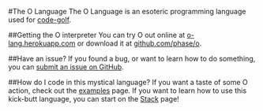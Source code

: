 #The O Language
The O Language is an esoteric programming language used for [code-golf](http://codegolf.stackexchange.com).

##Getting the O interpreter
You can try O out online at [o-lang.herokuapp.com](http://o-lang.herokuapp.com) or download it at [github.com/phase/o](https://github.com/phase/o).

##Have an issue?
If you found a bug, or want to learn how to do something, you can [submit an issue on GitHub](https://github.com/phase/o/issues).

##How do I code in this mystical language?
If you want a taste of some O action, check out the [examples](http://o.readthedocs.org/en/latest/examples/) page. If you want to learn how to use this kick-butt language, you can start on the [Stack](http://o.readthedocs.org/en/latest/spec/stack/) page!